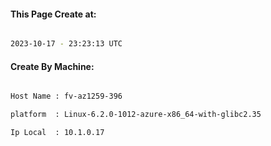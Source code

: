 
   
#### This Page Create at:

```bash

2023-10-17 - 23:23:13 UTC

```

#### Create By Machine:

```bash

Host Name : fv-az1259-396

platform  : Linux-6.2.0-1012-azure-x86_64-with-glibc2.35

Ip Local  : 10.1.0.17

```

